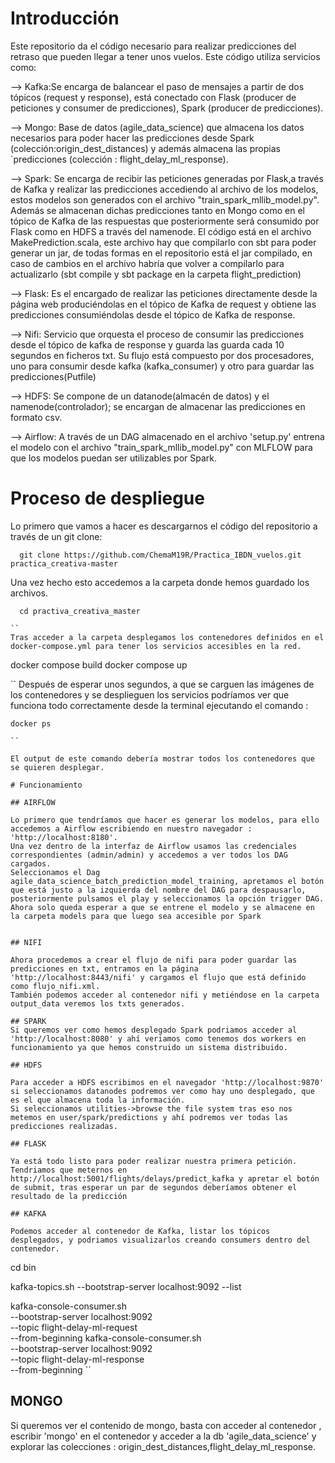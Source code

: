 # Introducción
Este repositorio da el código necesario para realizar predicciones del retraso que pueden llegar a tener unos vuelos. Este código utiliza servicios como:

 --> Kafka:Se encarga de balancear el paso de mensajes a partir de dos tópicos (request y response), está conectado con Flask (producer de peticiones y consumer de predicciones), Spark (producer de predicciones).

 --> Mongo: Base de datos (agile_data_science) que almacena los datos necesarios para poder hacer las predicciones desde Spark (colección:origin_dest_distances) y además almacena las propias `predicciones (colección : flight_delay_ml_response).

 --> Spark: Se encarga de recibir las peticiones generadas por Flask,a través de Kafka y realizar las predicciones accediendo al archivo de los modelos, estos modelos son generados con el archivo "train_spark_mllib_model.py". Además se almacenan  dichas predicciones tanto en Mongo como en el tópico de Kafka de las respuestas que posteriormente será consumido por Flask como en HDFS a través del namenode. El código está en el archivo MakePrediction.scala, este archivo hay que compilarlo con sbt  para poder generar un jar, de todas formas en el repositorio está el jar compilado, en caso de cambios en el archivo habría que volver a compilarlo para actualizarlo (sbt compile y sbt package en la carpeta flight_prediction)

 --> Flask: Es el encargado de realizar las peticiones directamente desde la página web produciéndolas en el tópico de Kafka de request y obtiene las predicciones consumiéndolas desde el tópico de Kafka de response.

 --> Nifi: Servicio que orquesta el proceso de consumir las predicciones desde el tópico de kafka de response y guarda las guarda cada 10 segundos en ficheros txt.
 Su flujo está compuesto por dos procesadores, uno para consumir desde kafka (kafka_consumer) y otro para guardar las predicciones(Putfile)

 --> HDFS: Se compone de un datanode(almacén de datos) y el namenode(controlador); se encargan de almacenar las predicciones en formato csv.
                                                                                                                                                                      
 --> Airflow: A través de un DAG almacenado en el archivo 'setup.py' entrena el modelo con el archivo "train_spark_mllib_model.py" con MLFLOW para que los modelos puedan ser utilizables por Spark.





# Proceso de despliegue
Lo primero que vamos a hacer es descargarnos el código del repositorio a través de un git clone:

```
  git clone https://github.com/ChemaM19R/Practica_IBDN_vuelos.git practica_creativa-master

```

Una vez hecho esto accedemos a la carpeta donde hemos guardado los archivos.

```
  cd practiva_creativa_master

``
Tras acceder a la carpeta desplegamos los contenedores definidos en el docker-compose.yml para tener los servicios accesibles en la red.
```
  docker compose build 
  docker compose up

``
Después de esperar unos segundos, a que se carguen las imágenes de los contenedores y se desplieguen los servicios podríamos ver que funciona todo correctamente desde la terminal ejecutando el comando :
```
docker ps 

``

El output de este comando debería mostrar todos los contenedores que se quieren desplegar.

# Funcionamiento

## AIRFLOW

Lo primero que tendríamos que hacer es generar los modelos, para ello accedemos a Airflow escribiendo en nuestro navegador : 'http://localhost:8180'.
Una vez dentro de la interfaz de Airflow usamos las credenciales correspondientes (admin/admin) y accedemos a ver todos los DAG cargados.
Seleccionamos el Dag agile_data_science_batch_prediction_model_training, apretamos el botón que está justo a la izquierda del nombre del DAG para despausarlo, posteriormente pulsamos el play y seleccionamos la opción trigger DAG.
Ahora solo queda esperar a que se entrene el modelo y se almacene en la carpeta models para que luego sea accesible por Spark


## NIFI

Ahora procedemos a crear el flujo de nifi para poder guardar las predicciones en txt, entramos en la página 'http://localhost:8443/nifi' y cargamos el flujo que está definido como flujo_nifi.xml.
También podemos acceder al contenedor nifi y metiéndose en la carpeta output_data veremos los txts generados.

## SPARK
Si queremos ver como hemos desplegado Spark podriamos acceder al 'http://localhost:8080' y ahí veriamos como tenemos dos workers en funcionamiento ya que hemos construido un sistema distribuido.

## HDFS

Para acceder a HDFS escribimos en el navegador 'http://localhost:9870' si seleccionamos datanodes podremos ver como hay uno desplegado, que es el que almacena toda la información.
Si seleccionamos utilities->browse the file system tras eso nos metemos en user/spark/predictions y ahí podremos ver todas las predicciones realizadas.

## FLASK

Ya está todo listo para poder realizar nuestra primera petición.
Tendriamos que meternos en http://localhost:5001/flights/delays/predict_kafka y apretar el botón de submit, tras esperar un par de segundos deberíamos obtener el resultado de la predicción

## KAFKA

Podemos acceder al contenedor de Kafka, listar los tópicos desplegados, y podriamos visualizarlos creando consumers dentro del contenedor.
```
cd bin

kafka-topics.sh --bootstrap-server localhost:9092 --list

kafka-console-consumer.sh \
    --bootstrap-server localhost:9092 \
    --topic flight-delay-ml-request \
    --from-beginning
kafka-console-consumer.sh \
    --bootstrap-server localhost:9092 \
    --topic flight-delay-ml-response \
    --from-beginning
``

## MONGO

Si queremos ver el contenido de mongo, basta con acceder al contenedor , escribir 'mongo' en el contenedor y acceder a la db 'agile_data_science' y explorar las colecciones : origin_dest_distances,flight_delay_ml_response.

